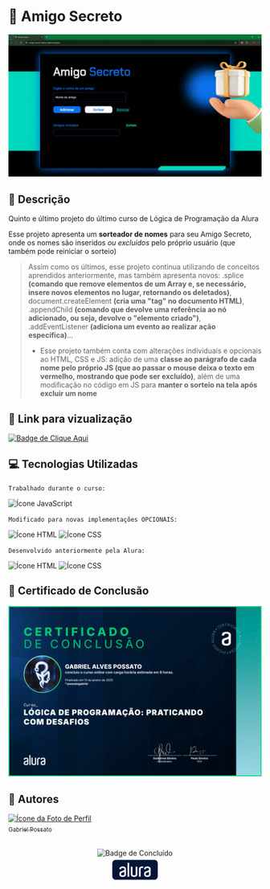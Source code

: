 # 🎁 Amigo Secreto

<img src = "assets/Demonstração.gif" alt = "GIF da demonstração do site"/>

## 📰 Descrição

Quinto e último projeto do último curso de Lógica de Programação da Alura

Esse projeto apresenta um **sorteador de nomes** para seu Amigo Secreto, onde os nomes são inseridos *ou excluídos* pelo próprio usuário (que também pode reiniciar o sorteio)

> Assim como os últimos, esse projeto continua utilizando de conceitos aprendidos anteriormente, mas também apresenta novos: .splice **(comando que remove elementos de um Array e, se necessário, insere novos elementos no lugar, retornando os deletados)**, document.createElement **(cria uma "tag" no documento HTML)**, .appendChild **(comando que devolve uma referência ao nó adicionado, ou seja, devolve o "elemento criado")**, .addEventListener **(adiciona um evento ao realizar ação específica)**...
> - Esse projeto também conta com alterações individuais e opcionais ao HTML, CSS e JS: adição de uma **classe ao parágrafo de cada nome pelo próprio JS (que ao passar o mouse deixa o texto em vermelho, mostrando que pode ser excluído)**, além de uma modificação no código em JS para **manter o sorteio na tela após excluir um nome** 

## 🔗 Link para vizualização

<a href = "https://amigo-secreto-alpha-eight.vercel.app/"> <img alt="Badge de Clique Aqui" src="https://img.shields.io/badge/CLIQUE%20AQUI-blue?style=for-the-badge"> </a>

## 💻 Tecnologias Utilizadas
`Trabalhado durante o curso:`

<img src="https://cdn.jsdelivr.net/gh/devicons/devicon@latest/icons/javascript/javascript-original.svg" height = "40" alt = "Ícone JavaScript"/> 

`Modificado para novas implementações OPCIONAIS:`

<img src="https://cdn.jsdelivr.net/gh/devicons/devicon@latest/icons/html5/html5-original.svg" height = "40" alt = "Ícone HTML"/> <img src="https://cdn.jsdelivr.net/gh/devicons/devicon@latest/icons/css3/css3-original.svg" height = "40" alt = "Ícone CSS"/>

`Desenvolvido anteriormente pela Alura:`

<img src="https://cdn.jsdelivr.net/gh/devicons/devicon@latest/icons/html5/html5-original.svg" height = "40" alt = "Ícone HTML"/> <img src="https://cdn.jsdelivr.net/gh/devicons/devicon@latest/icons/css3/css3-original.svg" height = "40" alt = "Ícone CSS"/>

## 🏅 Certificado de Conclusão 

<img src = "assets/Certificado.jpg" alt = "Certificado de Conclusão da Alura"/>

## 🙋 Autores
[<img loading="lazy" src="https://avatars.githubusercontent.com/u/136634888?v=4" width=80 alt = "Ícone da Foto de Perfil"> <br> <sub> Gabriel Possato </sub>](https://github.com/possatogabriel)
<br>
<br>
<p align = "center"> <img alt="Badge de Concluído" src="https://img.shields.io/badge/STATUS%20%20%20%20%20%20%20%20%20%20%20%20%20%20%20-conclu%C3%ADdo-green?style=for-the-badge"> <br/> <img src = "assets/alura1.png" height = "50" alt = "Logo da Alura"></p>